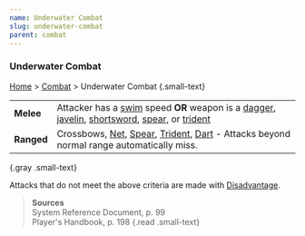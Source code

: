 ```yaml
---
name: Underwater Combat
slug: underwater-combat
parent: combat
---
```

### Underwater Combat
[Home](dm-operations-center) > [Combat](combat-menu) > Underwater Combat {.small-text}

|||
| :--------- | :------------------------------------------------------------------------------------------------------------------------- |
| **Melee**  | Attacker has a [swim](swim) speed **OR** weapon is a [dagger](/item/dagger), [javelin](/item/javelin), [shortsword](/item/shortsword), [spear](/item/spear), or [trident](/item/trident) |
| **Ranged** | Crossbows, [Net](/item/net), [Spear](/item/spear), [Trident](/item/trident), [Dart](/item/dart) - Attacks beyond normal range automatically miss.|
{.gray .small-text} 

Attacks that do not meet the above criteria are made with [Disadvantage](advantage-and-disadvantage).

> **Sources** <br/>
> System Reference Document, p. 99<br/>
> Player's Handbook, p. 198
{.read .small-text}